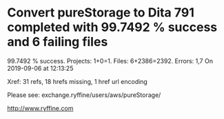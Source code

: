 # Convert pureStorage to Dita 791 completed with 99.7492 % success and 6 failing files

99.7492 % success. Projects: 1+0=1.  Files: 6+2386=2392. Errors: 1,7  On 2019-09-06 at 12:13:25

Xref: 31 refs, 18 hrefs missing, 1 href url encoding

Please see: exchange.ryffine/users/aws/pureStorage/

http://www.ryffine.com
